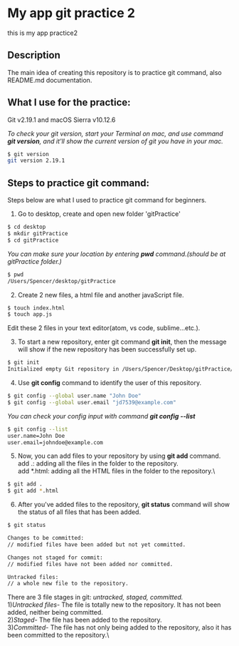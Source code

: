 # My app git practice 2

this is my app practice2

## Description
The main idea of creating this repository is to practice git command, also README.md documentation.

## What I use for the practice:
Git v2.19.1 and macOS Sierra v10.12.6

*To check your git version, start your Terminal on mac, and use command **git version**, and it'll show the current version of git you have in your mac.*
```bash
$ git version
git version 2.19.1
```
## Steps to practice git command:
 Steps below are what I used to practice git command for beginners.

1. Go to desktop, create and open new folder 'gitPractice'
```bash
$ cd desktop
$ mkdir gitPractice
$ cd gitPractice
```
*You can make sure your location by entering **pwd** command.(should be at gitPractice folder.)*
```bash
$ pwd
/Users/Spencer/desktop/gitPractice
```

2. Create 2 new files, a html file and another javaScript file.
```bash
$ touch index.html
$ touch app.js
```

Edit these 2 files in your text editor(atom, vs code, sublime...etc.).


3. To start a new repository, enter git command **git init**, then the message will show if the new repository has been successfully set up.
```bash
$ git init
Initialized empty Git repository in /Users/Spencer/Desktop/gitPractice/.git/
```
4. Use **git config** command to identify the user of this repository.
```bash
$ git config --global user.name "John Doe"
$ git config --global user.email "jd7539@example.com"
```
*You can check your config input with command **git config --list***
```bash
$ git config --list
user.name=John Doe
user.email=johndoe@example.com
```

5. Now, you can add files to your repository by using **git add** command.\
  add .: adding all the files in the folder to the repository.\
  add \*.html: adding all the HTML files in the folder to the repository.\
```bash
$ git add .
$ git add *.html  
```

6. After you've added files to the repository, **git status** command will show the status of all files that has been added.

```bash
$ git status

Changes to be committed:
// modified files have been added but not yet committed.

Changes not staged for commit:
// modified files have not been added nor committed.

Untracked files:
// a whole new file to the repository.
```
There are 3 file stages in git: *untracked, staged, committed.*\
  1)*Untracked files*- The file is totally new to the repository. It has not been added, neither being committed.\
  2)*Staged*- The file has been added to the repository.\
  3)*Committed*- The file has not only being added to the repository, also it has been committed to the repository.\
